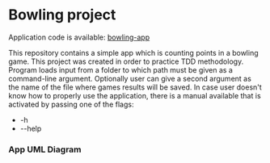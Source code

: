 # Bowling project
Application code is available: [bowling-app](https://github.com/WojtekMs/testing/tree/master/bowling)

This repository contains a simple app which is counting points in a bowling game. This project was created in order to practice TDD methodology. 
Program loads input from a folder to which path must be given as a command-line argument. 
Optionally user can give a second argument as the name of the file where games results will be saved.
In case user doesn't know how to properly use the application, there is a manual available that is activated by passing one of the flags:
* -h
* --help
### App UML Diagram
<div hidden>
```
@startuml bowling/uml/BowlingUML
class PlayerData{
    -std::string name{};
    -std::vector<Frame> rolls{};

    +PlayerData() = delete;
    +PlayerData(const std::string& n, const std::vector<Frame>& r);
    +bool operator==(const PlayerData& rhs) const;
    +size_t countPoints() const;
    +const std::vector<Frame>& getRolls() const;
    +const std::string& getName() const;
}

class Frame {
    -char firstRoll{' '};
    -char secondRoll{' '};

    +Frame() = default;
    +Frame(char first, char second);
    +bool operator==(const Frame& rhs) const;
    +friend std::ostream& operator<<(std::ostream& os, const Frame& frame);
    +char getFirstRoll() const;
    +char getSecondRoll() const;
    +bool isSpare() const;
    +bool isStrike() const;
    +size_t getPoints() const;
    +size_t getFirstRollPoints() const;
}

class Game{
    -std::vector<PlayerData> players{};
    +Game() = delete;
    +explicit Game(const std::filesystem::path& filePath);
    +void loadFromFile(const std::string& filePath);
    +const std::vector<PlayerData>& getPlayers() const;
    +size_t countPoints(const std::vector<Frame>& rolls) const;
    +Status getGameStatus() const;
    +std::string getOutputString(int laneNumber) const;
    +bool operator==(const Game& rhs) const;
}

enum Status{
        NO_GAME,
        IN_PROGRESS,
        FINISHED,
}

class BowlingAlley{
    -std::vector<std::shared_ptr<Game>> games_{};
    -std::filesystem::path path_{};
    +BowlingAlley() = delete;
    +explicit BowlingAlley(const fs::path& pathToFolder);
    +void loadFromFolder(const fs::path& pathToFolder);
    +std::string getOutputString() const;
    +const std::vector<std::shared_ptr<Game>>& getGames() const;
}
Game +-- Status : public
Game *-- PlayerData
PlayerData *-- Frame
BowlingAlley o-- Game
@enduml
```
</div>

![](bowling/uml/BowlingUML.svg)

### How to build app
1. `git clone https://github.com/WojtekMs/testing`
2. `mkdir build`
2. `cd build`
3. `cmake ..`
4. `make -j`
5. `./bowling ../games`

### Technologies
* C++ Filesystem library
* TDD methodology

### Authors
* [Tomonike](https://github.com/Tomonike/)
* [Marcinati](https://github.com/Marcinati)
* [WojtekMs](https://github.com/WojtekMs/)
